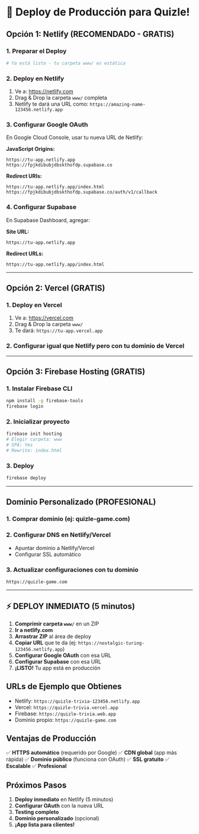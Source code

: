 # 🚀 Deploy de Producción para Quizle!

## Opción 1: Netlify (RECOMENDADO - GRATIS)

### 1. Preparar el Deploy
```bash
# Ya está listo - tu carpeta www/ es estática
```

### 2. Deploy en Netlify
1. Ve a: https://netlify.com
2. Drag & Drop la carpeta `www/` completa
3. Netlify te dará una URL como: `https://amazing-name-123456.netlify.app`

### 3. Configurar Google OAuth
En Google Cloud Console, usar tu nueva URL de Netlify:

**JavaScript Origins:**
```
https://tu-app.netlify.app
https://fpjkdibubjdbskthofdp.supabase.co
```

**Redirect URIs:**
```
https://tu-app.netlify.app/index.html
https://fpjkdibubjdbskthofdp.supabase.co/auth/v1/callback
```

### 4. Configurar Supabase
En Supabase Dashboard, agregar:

**Site URL:**
```
https://tu-app.netlify.app
```

**Redirect URLs:**
```
https://tu-app.netlify.app/index.html
```

---

## Opción 2: Vercel (GRATIS)

### 1. Deploy en Vercel
1. Ve a: https://vercel.com
2. Drag & Drop la carpeta `www/`
3. Te dará: `https://tu-app.vercel.app`

### 2. Configurar igual que Netlify pero con tu dominio de Vercel

---

## Opción 3: Firebase Hosting (GRATIS)

### 1. Instalar Firebase CLI
```bash
npm install -g firebase-tools
firebase login
```

### 2. Inicializar proyecto
```bash
firebase init hosting
# Elegir carpeta: www
# SPA: Yes
# Rewrite: index.html
```

### 3. Deploy
```bash
firebase deploy
```

---

## Dominio Personalizado (PROFESIONAL)

### 1. Comprar dominio (ej: quizle-game.com)

### 2. Configurar DNS en Netlify/Vercel
- Apuntar dominio a Netlify/Vercel
- Configurar SSL automático

### 3. Actualizar configuraciones con tu dominio
```
https://quizle-game.com
```

---

## ⚡ DEPLOY INMEDIATO (5 minutos)

1. **Comprimir carpeta `www/`** en un ZIP
2. **Ir a netlify.com**
3. **Arrastrar ZIP** al área de deploy
4. **Copiar URL** que te da (ej: `https://nostalgic-turing-123456.netlify.app`)
5. **Configurar Google OAuth** con esa URL
6. **Configurar Supabase** con esa URL
7. **¡LISTO!** Tu app está en producción

## URLs de Ejemplo que Obtienes

- Netlify: `https://quizle-trivia-123456.netlify.app`
- Vercel: `https://quizle-trivia.vercel.app`
- Firebase: `https://quizle-trivia.web.app`
- Dominio propio: `https://quizle-game.com`

## Ventajas de Producción

✅ **HTTPS automático** (requerido por Google)
✅ **CDN global** (app más rápida)
✅ **Dominio público** (funciona con OAuth)
✅ **SSL gratuito**
✅ **Escalable**
✅ **Profesional**

## Próximos Pasos

1. **Deploy inmediato** en Netlify (5 minutos)
2. **Configurar OAuth** con la nueva URL
3. **Testing completo**
4. **Dominio personalizado** (opcional)
5. **¡App lista para clientes!**